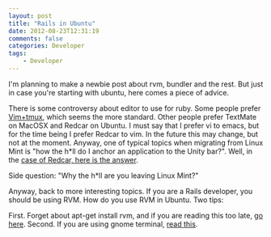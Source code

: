 ```yaml
---
layout: post
title: "Rails in Ubuntu"
date: 2012-08-23T12:31:19
comments: false
categories: Developer
tags:
    - Developer
---
```


I'm planning to make a newbie post about rvm, bundler and the rest. But just in case you're starting with ubuntu, here comes a piece of advice.


There is some controversy about editor to use for ruby. Some people prefer [Vim+tmux](http://blog.hawkhost.com/2010/06/28/tmux-the-terminal-multiplexer/), which seems the more standard. Other people prefer TextMate on MacOSX and Redcar on Ubuntu. I must say that I prefer vi to emacs, but for the time being I prefer Redcar to vim. In the future this may change, but not at the moment. Anyway, one of typical topics when migrating from Linux Mint is "how the h*ll do I anchor an application to the Unity bar?". Well, in the [case of Redcar, here is the answer](http://askubuntu.com/a/84913/19175).


Side question: "Why the h*ll are you leaving Linux Mint?"


Anyway, back to more interesting topics. If you are a Rails developer, you should be using RVM. How do you use RVM in Ubuntu. Two tips:


First. Forget about apt-get install rvm, and if you are reading this too late, [go here](http://stackoverflow.com/questions/9056008/installed-ruby-1-9-3-with-rvm-but-command-line-doesnt-show-ruby-v/9056395#9056395).
Second. If you are using gnome terminal, [read this](https://rvm.io/integration/gnome-terminal/).





